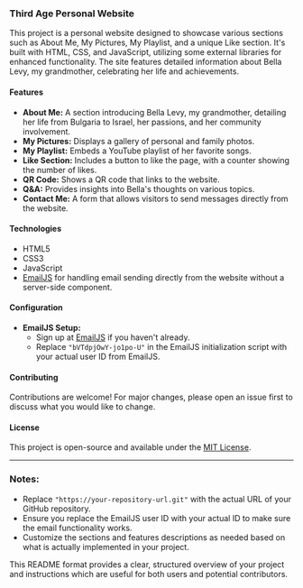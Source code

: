 
### Third Age Personal Website

This project is a personal website designed to showcase various sections such as About Me, My Pictures, My Playlist, and a unique Like section. It's built with HTML, CSS, and JavaScript, utilizing some external libraries for enhanced functionality. The site features detailed information about Bella Levy, my grandmother, celebrating her life and achievements.

#### Features

- **About Me:** A section introducing Bella Levy, my grandmother, detailing her life from Bulgaria to Israel, her passions, and her community involvement.
- **My Pictures:** Displays a gallery of personal and family photos.
- **My Playlist:** Embeds a YouTube playlist of her favorite songs.
- **Like Section:** Includes a button to like the page, with a counter showing the number of likes.
- **QR Code:** Shows a QR code that links to the website.
- **Q&A:** Provides insights into Bella's thoughts on various topics.
- **Contact Me:** A form that allows visitors to send messages directly from the website.

#### Technologies

- HTML5
- CSS3
- JavaScript
- [EmailJS](https://www.emailjs.com/) for handling email sending directly from the website without a server-side component.


#### Configuration

- **EmailJS Setup:**
  - Sign up at [EmailJS](https://www.emailjs.com/) if you haven't already.
  - Replace `"bVTdpjOwY-jo1po-U"` in the EmailJS initialization script with your actual user ID from EmailJS.

#### Contributing

Contributions are welcome! For major changes, please open an issue first to discuss what you would like to change.

#### License

This project is open-source and available under the [MIT License](https://opensource.org/licenses/MIT).

---

### Notes:

- Replace `"https://your-repository-url.git"` with the actual URL of your GitHub repository.
- Ensure you replace the EmailJS user ID with your actual ID to make sure the email functionality works.
- Customize the sections and features descriptions as needed based on what is actually implemented in your project.

This README format provides a clear, structured overview of your project and instructions which are useful for both users and potential contributors.
